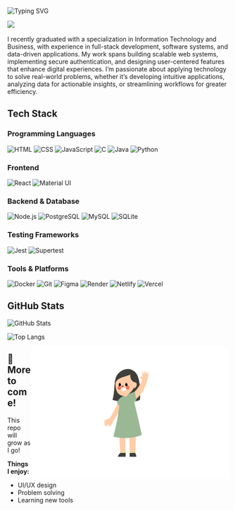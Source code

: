 ![Typing SVG](https://readme-typing-svg.demolab.com?font=Fira+Code&pause=1000&color=FFFFFF&width=500&height=40&lines=Hi👋+I'm+Ashley!!!This+is+my+Github+Page!!)

<img height="450" src="welcome.gif">

I recently graduated with a specialization in Information Technology and Business, with experience in full-stack development, software systems, and data-driven applications. My work spans building scalable web systems, implementing secure authentication, and designing user-centered features that enhance digital experiences. I’m passionate about applying technology to solve real-world problems, whether it’s developing intuitive applications, analyzing data for actionable insights, or streamlining workflows for greater efficiency.

## Tech Stack

### Programming Languages
![HTML](https://img.shields.io/badge/HTML-E34F26?style=for-the-badge&logo=html5&logoColor=white)
![CSS](https://img.shields.io/badge/CSS-1572B6?style=for-the-badge&logo=css3&logoColor=white)
![JavaScript](https://img.shields.io/badge/JavaScript-F7DF1E?style=for-the-badge&logo=javascript&logoColor=black)
![C](https://img.shields.io/badge/C-00599C?style=for-the-badge&logo=c&logoColor=white)
![Java](https://img.shields.io/badge/Java-007396?style=for-the-badge&logo=java&logoColor=white)
![Python](https://img.shields.io/badge/Python-3776AB?style=for-the-badge&logo=python&logoColor=white)

### Frontend
![React](https://img.shields.io/badge/React-61DAFB?style=for-the-badge&logo=react&logoColor=black)
![Material UI](https://img.shields.io/badge/Material--UI-007FFF?style=for-the-badge&logo=mui&logoColor=white)

### Backend & Database
![Node.js](https://img.shields.io/badge/Node.js-339933?style=for-the-badge&logo=node.js&logoColor=white)
![PostgreSQL](https://img.shields.io/badge/PostgreSQL-336791?style=for-the-badge&logo=postgresql&logoColor=white)
![MySQL](https://img.shields.io/badge/MySQL-4479A1?style=for-the-badge&logo=mysql&logoColor=white) 
![SQLite](https://img.shields.io/badge/SQLite-003B57?style=for-the-badge&logo=sqlite&logoColor=white)

### Testing Frameworks
![Jest](https://img.shields.io/badge/Jest-C21325?style=for-the-badge&logo=jest&logoColor=white) 
![Supertest](https://img.shields.io/badge/Supertest-000000?style=for-the-badge&logo=node.js&logoColor=white)

### Tools & Platforms
![Docker](https://img.shields.io/badge/Docker-2496ED?style=for-the-badge&logo=docker&logoColor=white)
![Git](https://img.shields.io/badge/Git-F05032?style=for-the-badge&logo=git&logoColor=white)
![Figma](https://img.shields.io/badge/Figma-FC8EAC?style=for-the-badge&logo=figma&logoColor=white)
![Render](https://img.shields.io/badge/Render-46E3B7?style=for-the-badge&logo=render&logoColor=black) 
![Netlify](https://img.shields.io/badge/Netlify-00C7B7?style=for-the-badge&logo=netlify&logoColor=white) 
![Vercel](https://img.shields.io/badge/Vercel-000000?style=for-the-badge&logo=vercel&logoColor=white)

## GitHub Stats

![GitHub Stats](https://github-readme-stats.vercel.app/api?username=Ashleylinn&show_icons=true&theme=rose)

![Top Langs](https://github-readme-stats.vercel.app/api/top-langs/?username=Ashleylinn&layout=compact&theme=rose)


<img  align="right" width="450" height="300" src="image.jpg" alt="Ashley Lin avatar">

## 📌 More to come!   

This repo will grow as I go!

**Things I enjoy:**  
- UI/UX design  
- Problem solving  
- Learning new tools  


